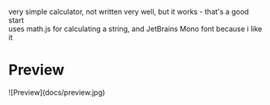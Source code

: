 very simple calculator, not written very well, but it works - that's a good start</br>
uses math.js for calculating a string, and JetBrains Mono font because i like it</br>
<h1>Preview</h1>
![Preview](docs/preview.jpg)
